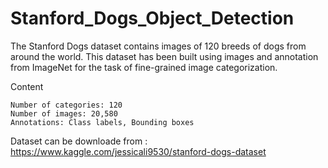 # Stanford_Dogs_Object_Detection
The Stanford Dogs dataset contains images of 120 breeds of dogs from around the world. This dataset has been built using images and annotation from ImageNet for the task of fine-grained image categorization. 


Content

    Number of categories: 120
    Number of images: 20,580
    Annotations: Class labels, Bounding boxes


Dataset can be downloade from : https://www.kaggle.com/jessicali9530/stanford-dogs-dataset

